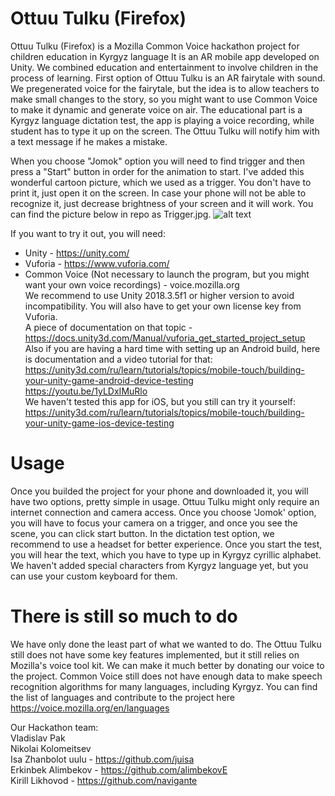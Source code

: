 # Ottuu Tulku (Firefox)

Ottuu Tulku (Firefox) is a Mozilla Common Voice hackathon project for children education in Kyrgyz language
It is an AR mobile app developed on Unity. We combined education and entertainment to involve children in the process of learning. First option of Ottuu Tulku is an AR fairytale with sound. We pregenerated voice for the fairytale, but the idea is to allow teachers to make small changes to the story, so you might want to use Common Voice to make it dynamic and generate voice on air. The educational part is a Kyrgyz language dictation test, the app is playing a voice recording, while student has to type it up on the screen. The Ottuu Tulku will notify him with a text message if he makes a mistake. 

When you choose "Jomok" option you will need to find trigger and then press a "Start" button in order for the animation to start. I've added this wonderful cartoon picture, which we used as a trigger. You don't have to print it, just open it on the screen. In case your phone will not be able to recognize it, just decrease brightness of your screen and it will work. You can find the picture below in repo as Trigger.jpg.
![alt text](https://raw.githubusercontent.com/navigante/Ottuu-Tulku/master/Trigger.jpg)

If you want to try it out, you will need: 
* Unity - https://unity.com/
* Vuforia - https://www.vuforia.com/
* Common Voice (Not necessary to launch the program, but you might want your own voice recordings) - voice.mozilla.org <br>
We recommend to use Unity 2018.3.5f1 or higher version to avoid incompatibility.
You will also have to get your own license key from Vuforia. <br>
A piece of documentation on that topic - https://docs.unity3d.com/Manual/vuforia_get_started_project_setup <br>
Also if you are having a hard time with setting up an Android build, here is documentation and a video tutorial for that: <br>
https://unity3d.com/ru/learn/tutorials/topics/mobile-touch/building-your-unity-game-android-device-testing <br>
https://youtu.be/1yLDxIMuRlo <br>
We haven't tested this app for iOS, but you still can try it yourself: <br>
https://unity3d.com/ru/learn/tutorials/topics/mobile-touch/building-your-unity-game-ios-device-testing <br>


# Usage
Once you builded the project for your phone and downloaded it, you will have two options, pretty simple in usage. Ottuu Tulku might only require an internet connection and camera access. Once you choose 'Jomok' option, you will have to focus your camera on a trigger, and once you see the scene, you can click start button. In the dictation test option, we recommend to use a headset for better experience. Once you start the test, you will hear the text, which you have to type up in Kyrgyz cyrillic alphabet. We haven't added special characters from Kyrgyz language yet, but you can use your custom keyboard for them. 

# There is still so much to do

We have only done the least part of what we wanted to do. The Ottuu Tulku still does not have some key features implemented, but it still relies on Mozilla's voice tool kit. 
We can make it much better by donating our voice to the project. Common Voice still does not have enough data to make speech recognition algorithms for many languages, including Kyrgyz. You can find the list of languages and contribute to the project here <br>
https://voice.mozilla.org/en/languages

Our Hackathon team: <br>
Vladislav Pak <br>
Nikolai Kolomeitsev <br>
Isa Zhanbolot uulu - https://github.com/juisa <br>
Erkinbek Alimbekov - https://github.com/alimbekovE <br>
Kirill Likhovod - https://github.com/navigante
